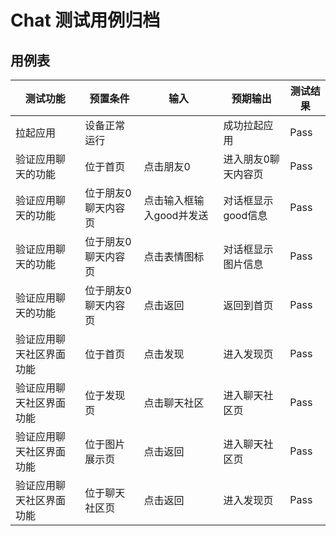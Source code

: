 # Chat 测试用例归档

## 用例表

|测试功能|预置条件|输入|预期输出|测试结果|
|--------------------------------|--------------------------------|--------------------------------|--------------------------------|--------------------------------|
|拉起应用|	设备正常运行|		|成功拉起应用|Pass|
|验证应用聊天的功能|	位于首页|	点击朋友0|	进入朋友0聊天内容页|Pass|
|验证应用聊天的功能|	位于朋友0聊天内容页|	点击输入框输入good并发送|	对话框显示good信息|Pass|
|验证应用聊天的功能|	位于朋友0聊天内容页|	点击表情图标|	对话框显示图片信息|Pass|
|验证应用聊天的功能|	位于朋友0聊天内容页|	点击返回|	返回到首页|Pass|
|验证应用聊天社区界面功能|	位于首页|  点击发现	|进入发现页|Pass|
|验证应用聊天社区界面功能|	位于发现页|	点击聊天社区|	进入聊天社区页|Pass|
|验证应用聊天社区界面功能|	位于图片展示页	|点击返回|	进入聊天社区页|Pass|
|验证应用聊天社区界面功能|	位于聊天社区页	|点击返回|	进入发现页|Pass|

